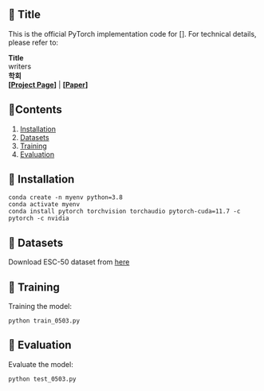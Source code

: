 ## 🐁 Title

This is the official PyTorch implementation code for []. For technical details, please refer to:

**Title** <br />
writers <br />
**학회** <br />
**[[Project Page](https://github.com/DooS1125/few_shot/tree/demo_0503/)]** | 
**[[Paper]()]** <br />

## 🐅Contents
1. [Installation](#installation)
2. [Datasets](#datasets)
3. [Training](#training)
4. [Evaluation](#evaluation)

## 🐇 Installation
```
conda create -n myenv python=3.8
conda activate myenv
conda install pytorch torchvision torchaudio pytorch-cuda=11.7 -c pytorch -c nvidia
```

## 🐉 Datasets
Download ESC-50 dataset from [here](https://github.com/karolpiczak/ESC-50)

## 🐍 Training
Training the model:
```
python train_0503.py 
```

## 🐎 Evaluation
Evaluate the model:
```
python test_0503.py 
```

